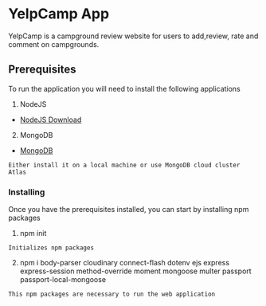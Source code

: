# YelpCamp App

YelpCamp is a campground review website for users to add,review, rate and comment on campgrounds. 

## Prerequisites

To run the application you will need to install the following applications
1. NodeJS
* [NodeJS Download](https://nodejs.org/en/download/)

2. MongoDB
* [MongoDB](https://www.mongodb.com/)
```
Either install it on a local machine or use MongoDB cloud cluster Atlas
```

### Installing

Once you have the prerequisites installed, you can start by installing npm packages

1. npm init

```
Initializes npm packages
```
2. npm i  body-parser
          cloudinary 
          connect-flash
          dotenv 
          ejs 
          express 
          express-session 
          method-override 
          moment 
          mongoose 
          multer 
          passport 
          passport-local-mongoose
```
This npm packages are necessary to run the web application
```





